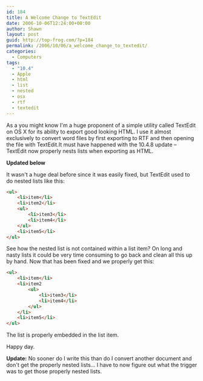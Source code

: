 ```yaml
---
id: 184
title: A Welcome Change to TextEdit
date: 2006-10-06T12:24:00+00:00
author: Shawn
layout: post
guid: http://top-frog.com/?p=184
permalink: /2006/10/06/a_welcome_change_to_textedit/
categories:
  - Computers
tags:
  - "10.4"
  - Apple
  - html
  - list
  - nested
  - osx
  - rtf
  - textedit
---
```

As a you might know I'm a huge proponent of a simple utility called TextEdit on OS X for its ability to export good looking HTML. I use it almost exclusively to convert word files by first exporting to RTF and then opening the file with TextEdit.It must have happened with the 10.4.8 update – TextEdit now properly nests lists when exporting as HTML.

**Updated below**

<!--more-->

It wasn't a huge deal before since it was easily fixed, but TextEdit used to do nested lists like this:

``` html
<ul>
    <li>item</li>
    <li>item2</li>
    <ul>
        <li>item3</li>
        <li>item4</li>
    </ul>
    <li>item5</li>
</ul>
```

See how the nested list is not contained within a list item? On long and nasty lists it could be very time consuming to go back and clean all this up by hand. Now that has been fixed and we properly get this:

``` html
<ul>
    <li>item</li>
    <li>item2
        <ul>
            <li>item3</li>
            <li>item4</li>
        </ul>
    </li>
    <li>item5</li>
</ul>
```

The list is properly embedded in the list item.

Happy day.

**Update:** No sooner do I write this than do I convert another document and don't get the properly nested lists… I have to now figure out what the trigger was to get those properly nested lists.